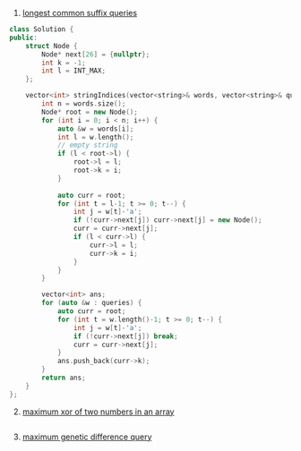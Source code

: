 1. [longest common suffix queries](https://leetcode.com/problems/longest-common-suffix-queries/)
```cpp
class Solution {
public:
    struct Node {
        Node* next[26] = {nullptr};
        int k = -1;
        int l = INT_MAX;
    };

    vector<int> stringIndices(vector<string>& words, vector<string>& queries) {
        int n = words.size();
        Node* root = new Node();
        for (int i = 0; i < n; i++) {
            auto &w = words[i];
            int l = w.length();
            // empty string
            if (l < root->l) {
                root->l = l;
                root->k = i;
            }
            
            auto curr = root;
            for (int t = l-1; t >= 0; t--) {
                int j = w[t]-'a';
                if (!curr->next[j]) curr->next[j] = new Node();
                curr = curr->next[j];
                if (l < curr->l) {
                    curr->l = l;
                    curr->k = i;
                }
            }
        }

        vector<int> ans;
        for (auto &w : queries) {
            auto curr = root;
            for (int t = w.length()-1; t >= 0; t--) {
                int j = w[t]-'a';
                if (!curr->next[j]) break;
                curr = curr->next[j];
            }
            ans.push_back(curr->k);
        }
        return ans;
    }
};
```
2. [maximum xor of two numbers in an array](https://leetcode.com/problems/maximum-xor-of-two-numbers-in-an-array/)
```cpp
```
3. [maximum genetic difference query](https://leetcode.com/problems/maximum-genetic-difference-query/)
```cpp

```